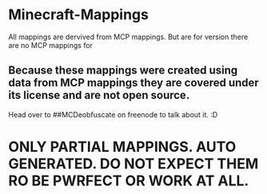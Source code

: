 # Minecraft-Mappings
All mappings are dervived from MCP mappings. But are for version there are no MCP mappings for

## Because these mappings were created using data from MCP mappings they are covered under its license and are not open source.


Head over to ##MCDeobfuscate on freenode to talk about it. :D


# ONLY PARTIAL MAPPINGS. AUTO GENERATED. DO NOT EXPECT THEM RO BE PWRFECT OR WORK AT ALL.
